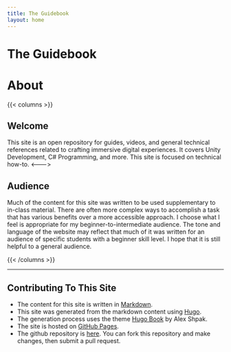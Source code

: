 ```yaml
---
title: The Guidebook
layout: home
---
```


# The Guidebook

# About

{{< columns >}}

## Welcome

This site is an open repository for guides, videos, and general technical references related to crafting immersive digital experiences. It covers Unity Development, C# Programming, and more. This site is focused on technical how-to. 
<--->

## Audience

Much of the content for this site was written to be used supplementary to in-class material. There are often more complex ways to accomplish a task that has various benefits over a more accessible approach. I choose what I feel is appropriate for my beginner-to-intermediate audience. The tone and language of the website may reflect that much of it was written for an audience of specific students with a beginner skill level. I hope that it is still helpful to a general audience.

{{< /columns >}}

---


## Contributing To This Site

- The content for this site is written in [Markdown](https://www.markdownguide.org/).
- This site was generated from the markdown content using [Hugo](https://gohugo.io/).
- The generation process uses the theme [Hugo Book](https://themes.gohugo.io/themes/hugo-book/) by Alex Shpak.
- The site is hosted on [GitHub Pages](https://pages.github.com/).
- The github repository is [here](https://github.com/hunterdyar/IMMGuidebook). You can fork this repository and make changes, then submit a pull request.
